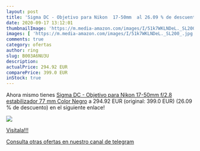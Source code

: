 ```yaml
---
layout: post
title: 'Sigma DC - Objetivo para Nikon  17-50mm  al 26.09 % de descuento'
date: 2020-09-17 13:12:01
thumbnailImage: 'https://m.media-amazon.com/images/I/51k7WKLNDeL._SL200_.jpg'
images: [ 'https://m.media-amazon.com/images/I/51k7WKLNDeL._SL200_.jpg' ]
comments: true
category: ofertas
author: ring
slug: B003A6NU3U
description:
actualPrice: 294.92 EUR
comparePrice: 399.0 EUR
inStock: true
---
```


Ahora mismo tienes [Sigma DC - Objetivo para Nikon  17-50mm  f/2.8  estabilizador  77 mm   Color Negro](https://www.amazon.com/dp/B003A6NU3U/?tag=redken08-20) a 294.92 EUR (original: 399.0 EUR) (26.09 %  de descuento) en el siguiente enlace!

[![](https://m.media-amazon.com/images/I/51k7WKLNDeL._SL200_.jpg)](https://www.amazon.com/dp/B003A6NU3U/?tag=redken08-20)

[Visítala!!!](https://www.amazon.com/dp/B003A6NU3U/?tag=redken08-20)

[Consulta otras ofertas en nuestro canal de telegram](https://t.me/s/ofertas25)
